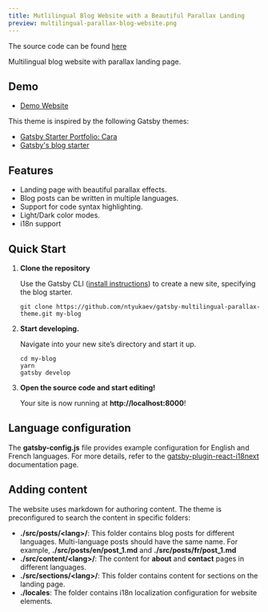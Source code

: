 ```yaml
---
title: Mutlilingual Blog Website with a Beautiful Parallax Landing
preview: multilingual-parallax-blog-website.png
---
```


The source code can be found [here](https://github.com/ntyukaev/gatsby-multilingual-parallax-theme)

Multilingual blog website with parallax landing page.

## Demo

- [Demo Website](https://ntyukaev.github.io/gatsby-multilingual-parallax-theme/)

This theme is inspired by the following Gatsby themes:

- [Gatsby Starter Portfolio: Cara](https://github.com/LekoArts/gatsby-starter-portfolio-cara)
- [Gatsby's blog starter](https://github.com/gatsbyjs/gatsby-starter-blog)

## Features

- Landing page with beautiful parallax effects.
- Blog posts can be written in multiple languages.
- Support for code syntax highlighting.
- Light/Dark color modes.
- i18n support

## Quick Start

1.  **Clone the repository**

    Use the Gatsby CLI ([install instructions](https://www.gatsbyjs.com/docs/tutorial/getting-started/part-0/#gatsby-cli)) to create a new site, specifying the blog starter.

    ```shell
    git clone https://github.com/ntyukaev/gatsby-multilingual-parallax-theme.git my-blog
    ```

2.  **Start developing.**

    Navigate into your new site’s directory and start it up.

    ```shell
    cd my-blog
    yarn
    gatsby develop
    ```

3.  **Open the source code and start editing!**

    Your site is now running at **http://localhost:8000**!

## Language configuration

The **gatsby-config.js** file provides example configuration for English and French languages.
For more details, refer to the [gatsby-plugin-react-i18next](https://www.gatsbyjs.com/plugins/gatsby-plugin-react-i18next/) documentation page.

## Adding content

The website uses markdown for authoring content.
The theme is preconfigured to search the content in specific folders:

- **./src/posts/\<lang\>/**: This folder contains blog posts for different languages.
  Multi-language posts should have the same name.
  For example, **./src/posts/en/post_1.md** and **./src/posts/fr/post_1.md**
- **./src/content/\<lang\>/**: The content for **about** and **contact** pages in different languages.
- **./src/sections/\<lang\>/**: This folder contains content for sections on the landing page.
- **./locales**: The folder contains i18n localization configuration for website elements.
